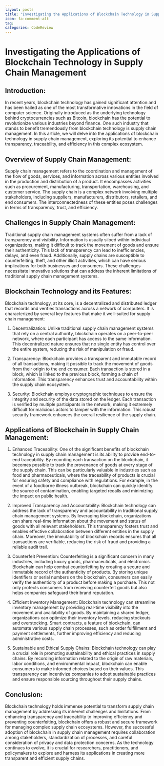 ```yaml
---
layout: posts
title: "Investigating the Applications of Blockchain Technology in Supply Chain Management"
icon: fa-comment-alt
tag:      
categories: CodeReview
---
```



# Investigating the Applications of Blockchain Technology in Supply Chain Management

## Introduction:

In recent years, blockchain technology has gained significant attention and has been hailed as one of the most transformative innovations in the field of computer science. Originally introduced as the underlying technology behind cryptocurrencies such as Bitcoin, blockchain has the potential to revolutionize various industries beyond finance. One such industry that stands to benefit tremendously from blockchain technology is supply chain management. In this article, we will delve into the applications of blockchain technology in supply chain management, exploring its potential to enhance transparency, traceability, and efficiency in this complex ecosystem.

## Overview of Supply Chain Management:

Supply chain management refers to the coordination and management of the flow of goods, services, and information across various entities involved in the production and distribution of a product. It encompasses activities such as procurement, manufacturing, transportation, warehousing, and customer service. The supply chain is a complex network involving multiple stakeholders, including suppliers, manufacturers, distributors, retailers, and end consumers. The interconnectedness of these entities poses challenges in terms of transparency, trust, and efficiency.

## Challenges in Supply Chain Management:

Traditional supply chain management systems often suffer from a lack of transparency and visibility. Information is usually siloed within individual organizations, making it difficult to track the movement of goods and ensure their authenticity. This lack of transparency can lead to inefficiencies, delays, and even fraud. Additionally, supply chains are susceptible to counterfeiting, theft, and other illicit activities, which can have serious implications for both businesses and consumers. These challenges necessitate innovative solutions that can address the inherent limitations of traditional supply chain management systems.

## Blockchain Technology and its Features:

Blockchain technology, at its core, is a decentralized and distributed ledger that records and verifies transactions across a network of computers. It is characterized by several key features that make it well-suited for supply chain management:

1. Decentralization: Unlike traditional supply chain management systems that rely on a central authority, blockchain operates on a peer-to-peer network, where each participant has access to the same information. This decentralized nature ensures that no single entity has control over the entire system, reducing the risk of manipulation or fraud.

2. Transparency: Blockchain provides a transparent and immutable record of all transactions, making it possible to track the movement of goods from their origin to the end consumer. Each transaction is stored in a block, which is linked to the previous block, forming a chain of information. This transparency enhances trust and accountability within the supply chain ecosystem.

3. Security: Blockchain employs cryptographic techniques to ensure the integrity and security of the data stored on the ledger. Each transaction is verified by multiple participants in the network, making it extremely difficult for malicious actors to tamper with the information. This robust security framework enhances the overall resilience of the supply chain.

## Applications of Blockchain in Supply Chain Management:

1. Enhanced Traceability: One of the significant benefits of blockchain technology in supply chain management is its ability to provide end-to-end traceability. By recording each transaction on the blockchain, it becomes possible to track the provenance of goods at every stage of the supply chain. This can be particularly valuable in industries such as food and pharmaceuticals, where the traceability of products is crucial for ensuring safety and compliance with regulations. For example, in the event of a foodborne illness outbreak, blockchain can quickly identify the source of contamination, enabling targeted recalls and minimizing the impact on public health.

2. Improved Transparency and Accountability: Blockchain technology can address the lack of transparency and accountability in traditional supply chain management systems. By leveraging blockchain, organizations can share real-time information about the movement and status of goods with all relevant stakeholders. This transparency fosters trust and enables effective collaboration between different entities in the supply chain. Moreover, the immutability of blockchain records ensures that all transactions are verifiable, reducing the risk of fraud and providing a reliable audit trail.

3. Counterfeit Prevention: Counterfeiting is a significant concern in many industries, including luxury goods, pharmaceuticals, and electronics. Blockchain can help combat counterfeiting by creating a secure and immutable record of the authenticity of products. By storing unique identifiers or serial numbers on the blockchain, consumers can easily verify the authenticity of a product before making a purchase. This not only protects consumers from receiving counterfeit goods but also helps companies safeguard their brand reputation.

4. Efficient Inventory Management: Blockchain technology can streamline inventory management by providing real-time visibility into the movement and availability of goods. By maintaining a shared ledger, organizations can optimize their inventory levels, reducing stockouts and overstocking. Smart contracts, a feature of blockchain, can automate various supply chain processes, such as order fulfillment and payment settlements, further improving efficiency and reducing administrative costs.

5. Sustainable and Ethical Supply Chains: Blockchain technology can play a crucial role in promoting sustainability and ethical practices in supply chains. By recording information related to the origin of raw materials, labor conditions, and environmental impact, blockchain can enable consumers to make informed choices based on their values. This transparency can incentivize companies to adopt sustainable practices and ensure responsible sourcing throughout their supply chains.

## Conclusion:

Blockchain technology holds immense potential to transform supply chain management by addressing its inherent challenges and limitations. From enhancing transparency and traceability to improving efficiency and preventing counterfeiting, blockchain offers a robust and secure framework for managing complex supply chain ecosystems. However, the successful adoption of blockchain in supply chain management requires collaboration among stakeholders, standardization of processes, and careful consideration of privacy and data protection concerns. As the technology continues to evolve, it is crucial for researchers, practitioners, and policymakers to explore and harness its applications in creating more transparent and efficient supply chains.